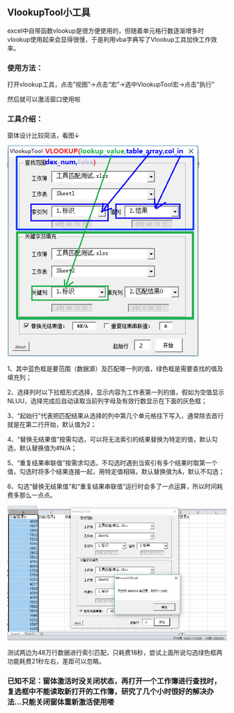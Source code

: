 ## VlookupTool小工具
excel中自带函数vlookup是很方便使用的，但随着单元格行数逐渐增多时vlookup使用起来会显得很慢，于是利用vba字典写了Vlookup工具加快工作效率。

### 使用方法：

打开vlookup工具，点击“视图”→点击“宏”→选中VlookupTool宏→点击“执行”

然后就可以激活窗口使用啦

### 工具介绍：

窗体设计比较简洁，看图↓

![Image text](https://github.com/StinkCat/VlookupTool/raw/master/img/jiemian.png)

1、其中蓝色框是要范围（数据源）及匹配哪一列的值，绿色框是需要查找的值及填充列；

2、选择列时以下拉框形式选择，显示内容为工作表第一列的值，假如为空值显示NLUU，选择完成后自动读取当前列字母及有效行数显示在下面的灰色框；

3、“起始行”代表把匹配结果从选择的列中第几个单元格往下写入，通常除去首行就是在第二行开始，默认值为2；

4、“替换无结果值”按需勾选，可以将无法索引的结果替换为特定的值，默认勾选，默认替换值为#N/A；

5、“重复结果串联值”按需求勾选，不勾选时遇到当索引有多个结果时取第一个值，勾选时将多个结果连接一起，用特定值相隔，默认替换值为&，默认不勾选；

6、勾选“替换无结果值”和“重复结果串联值”运行时会多了一点运算，所以时间耗费多那么一点点。

![Image text](https://github.com/StinkCat/VlookupTool/raw/master/img/jieguo.png)

 测试两边为48万行数据进行索引匹配，只耗费18秒，尝试上面所说勾选绿色框两功能耗费21秒左右，差距可以忽略。
 
 ### 已知不足：窗体激活时没关闭状态，再打开一个工作簿进行查找时，复选框中不能读取新打开的工作簿，研究了几个小时很好的解决办法...只能关闭窗体重新激活使用喽
